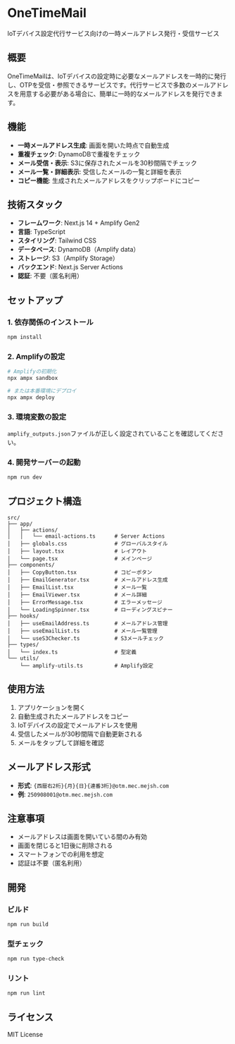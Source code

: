 # OneTimeMail

IoTデバイス設定代行サービス向けの一時メールアドレス発行・受信サービス

## 概要

OneTimeMailは、IoTデバイスの設定時に必要なメールアドレスを一時的に発行し、OTPを受信・参照できるサービスです。代行サービスで多数のメールアドレスを用意する必要がある場合に、簡単に一時的なメールアドレスを発行できます。

## 機能

- **一時メールアドレス生成**: 画面を開いた時点で自動生成
- **重複チェック**: DynamoDBで重複をチェック
- **メール受信・表示**: S3に保存されたメールを30秒間隔でチェック
- **メール一覧・詳細表示**: 受信したメールの一覧と詳細を表示
- **コピー機能**: 生成されたメールアドレスをクリップボードにコピー

## 技術スタック

- **フレームワーク**: Next.js 14 + Amplify Gen2
- **言語**: TypeScript
- **スタイリング**: Tailwind CSS
- **データベース**: DynamoDB（Amplify data）
- **ストレージ**: S3（Amplify Storage）
- **バックエンド**: Next.js Server Actions
- **認証**: 不要（匿名利用）

## セットアップ

### 1. 依存関係のインストール

```bash
npm install
```

### 2. Amplifyの設定

```bash
# Amplifyの初期化
npx ampx sandbox

# または本番環境にデプロイ
npx ampx deploy
```

### 3. 環境変数の設定

`amplify_outputs.json`ファイルが正しく設定されていることを確認してください。

### 4. 開発サーバーの起動

```bash
npm run dev
```

## プロジェクト構造

```
src/
├── app/
│   ├── actions/
│   │   └── email-actions.ts      # Server Actions
│   ├── globals.css               # グローバルスタイル
│   ├── layout.tsx                # レイアウト
│   └── page.tsx                  # メインページ
├── components/
│   ├── CopyButton.tsx            # コピーボタン
│   ├── EmailGenerator.tsx        # メールアドレス生成
│   ├── EmailList.tsx             # メール一覧
│   ├── EmailViewer.tsx           # メール詳細
│   ├── ErrorMessage.tsx          # エラーメッセージ
│   └── LoadingSpinner.tsx        # ローディングスピナー
├── hooks/
│   ├── useEmailAddress.ts        # メールアドレス管理
│   ├── useEmailList.ts           # メール一覧管理
│   └── useS3Checker.ts           # S3メールチェック
├── types/
│   └── index.ts                  # 型定義
└── utils/
    └── amplify-utils.ts          # Amplify設定
```

## 使用方法

1. アプリケーションを開く
2. 自動生成されたメールアドレスをコピー
3. IoTデバイスの設定でメールアドレスを使用
4. 受信したメールが30秒間隔で自動更新される
5. メールをタップして詳細を確認

## メールアドレス形式

- **形式**: `{西暦右2桁}{月}{日}{連番3桁}@otm.mec.mejsh.com`
- **例**: `250908001@otm.mec.mejsh.com`

## 注意事項

- メールアドレスは画面を開いている間のみ有効
- 画面を閉じると1日後に削除される
- スマートフォンでの利用を想定
- 認証は不要（匿名利用）

## 開発

### ビルド

```bash
npm run build
```

### 型チェック

```bash
npm run type-check
```

### リント

```bash
npm run lint
```

## ライセンス

MIT License
